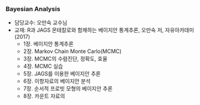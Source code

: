 ### Bayesian Analysis

- 담당교수: 오만숙 교수님
- 교재: R과 JAGS 몬테칼로와 함께하는 베이지안 통계추론, 오만숙 저, 자유아카데미 (2017)
  + 1장. 베이지안 통계추론
  + 2장. Markov Chain Monte Carlo(MCMC)
  + 3장. MCMC의 수렴진단, 정확도, 효율
  + 4장. MCMC 실습
  + 5장. JAGS를 이용한 베이지안 추론
  + 6장. 이항자료의 베이지안 분석
  + 7장. 순서적 프로빗 모형의 베이지안 추론
  + 8장. 카운트 자료의 
